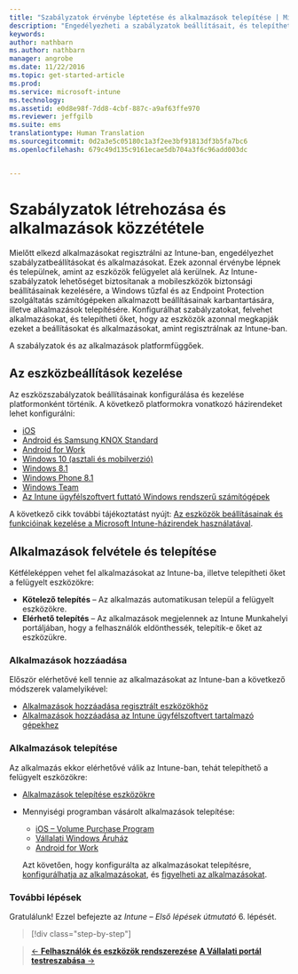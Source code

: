 ```yaml
---
title: "Szabályzatok érvénybe léptetése és alkalmazások telepítése | Microsoft Intune"
description: "Engedélyezheti a szabályzatok beállításait, és telepíthet olyan alkalmazásokat, amelyek azonnal rákerülnek az eszközökre, amint regisztrálják őket felügyeletre."
keywords: 
author: nathbarn
ms.author: nathbarn
manager: angrobe
ms.date: 11/22/2016
ms.topic: get-started-article
ms.prod: 
ms.service: microsoft-intune
ms.technology: 
ms.assetid: e0d8e98f-7dd8-4cbf-887c-a9af63ffe970
ms.reviewer: jeffgilb
ms.suite: ems
translationtype: Human Translation
ms.sourcegitcommit: 0d2a3e5c05180c1a3f2ee3bf91813df3b5fa7bc6
ms.openlocfilehash: 679c49d135c9161ecae5db704a3f6c96add003dc


---
```


# <a name="create-policies-and-publish-apps"></a>Szabályzatok létrehozása és alkalmazások közzététele
Mielőtt elkezd alkalmazásokat regisztrálni az Intune-ban, engedélyezhet szabályzatbeállításokat és alkalmazásokat. Ezek azonnal érvénybe lépnek és települnek, amint az eszközök felügyelet alá kerülnek. Az Intune-szabályzatok lehetőséget biztosítanak a mobileszközök biztonsági beállításainak kezelésére, a Windows tűzfal és az Endpoint Protection szolgáltatás számítógépeken alkalmazott beállításainak karbantartására, illetve alkalmazások telepítésére. Konfigurálhat szabályzatokat, felvehet alkalmazásokat, és telepítheti őket, hogy az eszközök azonnal megkapják ezeket a beállításokat és alkalmazásokat, amint regisztrálnak az Intune-ban.

A szabályzatok és az alkalmazások platformfüggőek.

## <a name="manage-device-settings"></a>Az eszközbeállítások kezelése

 Az eszközszabályzatok beállításainak konfigurálása és kezelése platformonként történik. A következő platformokra vonatkozó házirendeket lehet konfigurálni:

- [iOS](https://docs.microsoft.com/intune/deploy-use/ios-policy-settings-in-microsoft-intune)
- [Android és Samsung KNOX Standard](https://docs.microsoft.com/intune/deploy-use/android-policy-settings-in-microsoft-intune)
- [Android for Work](https://docs.microsoft.com/intune/deploy-use/android-for-work-policy-settings-in-microsoft-intune)
- [Windows 10 (asztali és mobilverzió)](https://docs.microsoft.com/intune/deploy-use/windows-10-policy-settings-in-microsoft-intune)
- [Windows 8.1](https://docs.microsoft.com/intune/deploy-use/windows-configuration-policy-settings-in-microsoft-intune)
- [Windows Phone 8.1](https://docs.microsoft.com/intune/deploy-use/windows-phone-8-1-policy-settings-in-microsoft-intune)
- [Windows Team](https://docs.microsoft.com/intune/deploy-use/windows-team-configuration-policy-settings-in-microsoft-intune)
- [Az Intune ügyfélszoftvert futtató Windows rendszerű számítógépek](https://docs.microsoft.com/intune/deploy-use/policies-to-protect-windows-pcs-in-microsoft-intune)

A következő cikk további tájékoztatást nyújt: [Az eszközök beállításainak és funkcióinak kezelése a Microsoft Intune-házirendek használatával](https://docs.microsoft.com/intune/deploy-use/manage-settings-and-features-on-your-devices-with-microsoft-intune-policies).

## <a name="add-and-deploy-apps"></a>Alkalmazások felvétele és telepítése

Kétféleképpen vehet fel alkalmazásokat az Intune-ba, illetve telepítheti őket a felügyelt eszközökre:
- **Kötelező telepítés** – Az alkalmazás automatikusan települ a felügyelt eszközökre.
- **Elérhető telepítés** – Az alkalmazások megjelennek az Intune Munkahelyi portáljában, hogy a felhasználók eldönthessék, telepítik-e őket az eszközükre.

### <a name="add-apps"></a>Alkalmazások hozzáadása

Először elérhetővé kell tennie az alkalmazásokat az Intune-ban a következő módszerek valamelyikével:
- [Alkalmazások hozzáadása regisztrált eszközökhöz](https://docs.microsoft.com/intune/deploy-use/add-apps-for-mobile-devices-in-microsoft-intune)
- [Alkalmazások hozzáadása az Intune ügyfélszoftvert tartalmazó gépekhez](https://docs.microsoft.com/intune/deploy-use/add-apps-for-windows-pcs-in-microsoft-intune)

### <a name="deploy-apps"></a>Alkalmazások telepítése

Az alkalmazás ekkor elérhetővé válik az Intune-ban, tehát telepíthető a felügyelt eszközökre:
- [Alkalmazások telepítése eszközökre](https://docs.microsoft.com/intune/deploy-use/deploy-use/deploy-apps-in-microsoft-intune)
- Mennyiségi programban vásárolt alkalmazások telepítése:
    - [iOS – Volume Purchase Program](https://docs.microsoft.com/intune/deploy-use/manage-ios-apps-you-purchased-through-a-volume-purchase-program-with-microsoft-intune)
    - [Vállalati Windows Áruház](https://docs.microsoft.com/intune/deploy-use/manage-apps-you-purchased-from-the-windows-store-for-business-with-microsoft-intune)
    - [Android for Work](https://docs.microsoft.com/en-us/Intune/deploy-use/android-for-work-apps)

    Azt követően, hogy konfigurálta az alkalmazásokat telepítésre, [konfigurálhatja az alkalmazásokat](https://docs.microsoft.com/intune/deploy-use/update-apps-using-microsoft-intune), és [figyelheti az alkalmazásokat](https://docs.microsoft.com/intune/deploy-use/monitor-apps-in-microsoft-intune).


### <a name="next-steps"></a>További lépések
Gratulálunk! Ezzel befejezte az *Intune – Első lépések útmutató* 6. lépését.

>[!div class="step-by-step"]

>[&larr; **Felhasználók és eszközök rendszerezése**](.\start-with-a-paid-subscription-to-microsoft-intune-step-5.md)       [**A Vállalati portál testreszabása** &rarr;](.\start-with-a-paid-subscription-to-microsoft-intune-step-7.md)  



<!--HONumber=Nov16_HO4-->


